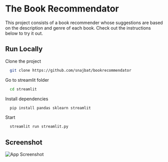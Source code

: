 # The Book Recommendator

This project consists of a book recommender whose suggestions are based on the description and genre of each book.
Check out the instructions below to try it out.


## Run Locally

Clone the project

```bash
  git clone https://github.com/snajbat/bookrecommendator
```

Go to streamlit folder

```bash
  cd streamlit
```

Install dependencies

```bash
  pip install pandas sklearn streamlit
```

Start

```bash
  streamlit run streamlit.py
```

  
## Screenshot

![App Screenshot]("https://github.com/snajbat/bookrecommendator/blob/be89d20a366c49ef3e3f7fc82c028da678c2afdd/img/Captura%20de%20pantalla%20(8).png")

  
